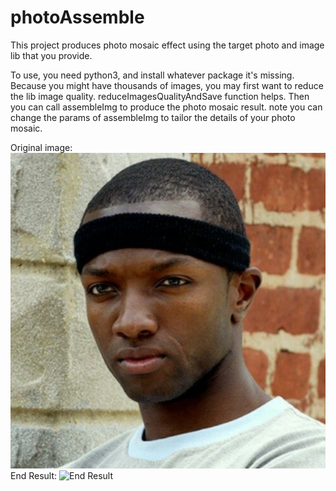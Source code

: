# photoAssemble
This project produces photo mosaic effect using the target photo and image lib that you provide.

To use, you need python3, and install whatever package it's missing.
Because you might have thousands of images, you may first want to reduce the lib image quality. reduceImagesQualityAndSave function helps.
Then you can call assembleImg to produce the photo mosaic result.
note you can change the params of assembleImg to tailor the details of your photo mosaic.

Original image:
![Original Imag](https://github.com/tinmanSimon/photoAssemble/blob/master/pics/target_marlo.png)
End Result:
![End Result](https://github.com/tinmanSimon/photoAssemble/blob/master/pics/result_marlo.png)

